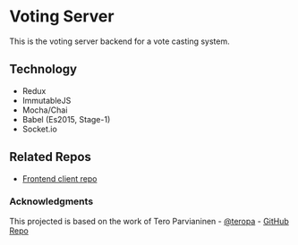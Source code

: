 # Voting Server
This is the voting server backend for a vote casting system.

## Technology
* Redux
* ImmutableJS
* Mocha/Chai
* Babel (Es2015, Stage-1)
* Socket.io

## Related Repos
* [Frontend client repo](https://github.com/ro-savage/voting-frontend)

### Acknowledgments
This projected is based on the work of Tero Parvianinen - [@teropa](https://twitter.com/teropa) - [GitHub Repo](https://github.com/teropa/redux-voting-server)